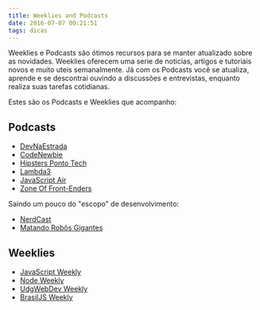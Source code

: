 ```yaml
---
title: Weeklies and Podcasts
date: 2016-07-07 00:21:51
tags: dicas
---
```


Weeklies e Podcasts são ótimos recursos para se manter atualizado sobre as novidades. Weeklies oferecem uma serie de noticias, artigos e tutoriais novos e muito uteis semanalmente. Já com os Podcasts você se atualiza, aprende e se descontrai ouvindo a discussões e entrevistas, enquanto realiza suas tarefas cotidianas.

Estes são os Podcasts e Weeklies que acompanho:

## Podcasts

- [DevNaEstrada](http://devnaestrada.com.br/)
- [CodeNewbie](http://www.codenewbie.org/)
- [Hipsters Ponto Tech](http://hipsters.tech/)
- [Lambda3](https://blog.lambda3.com.br/category/podcast/)
- [JavaScript Air](https://javascriptair.com/)
- [Zone Of Front-Enders](http://zofe.com.br/)

Saindo um pouco do "escopo" de desenvolvimento:
- [NerdCast](https://jovemnerd.com.br/nerdcast/)
- [Matando Robôs Gigantes](https://jovemnerd.com.br/mrg/)

## Weeklies

- [JavaScript Weekly](http://javascriptweekly.com/)
- [Node Weekly](http://nodeweekly.com/)
- [UdgWebDev Weekly](http://weekly.udgwebdev.com/)
- [BrasilJS Weekly](https://braziljs.org/#weekly)
